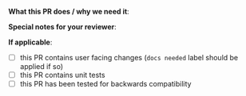 <!--  Thanks for sending a pull request!  Here are some tips for you:
1. Make sure to read the Contributing Guide before submitting your PR: https://github.com/helm/helm/blob/main/CONTRIBUTING.md
2. If this PR closes another issue, add 'closes #<issue number>' somewhere in the PR summary. GitHub will automatically close that issue when this PR gets merged. Alternatively, adding 'refs #<issue number>' will not close the issue, but help provide the reviewer more context.-->

**What this PR does / why we need it**:

**Special notes for your reviewer**:

**If applicable**:
- [ ] this PR contains user facing changes (`docs needed` label should be applied if so)
- [ ] this PR contains unit tests
- [ ] this PR has been tested for backwards compatibility
